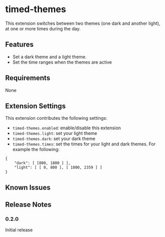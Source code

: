 # timed-themes

This extension switches between two themes (one dark and another light), at one or more times during the day.

## Features

* Set a dark theme and a light theme.
* Set the time ranges when the themes are active

## Requirements

None

## Extension Settings

This extension contributes the following settings:

* `timed-themes.enabled`: enable/disable this extension
* `timed-themes.light`: set your light theme
* `timed-themes.dark`: set your dark theme
* `timed-themes.times`: set the times for your light and dark themes. For example the following:
```
{
    "dark": [ [800, 1800 ] ],
    "light": [ [ 0, 800 ], [ 1800, 2359 ] ]
}
```

## Known Issues



## Release Notes

### 0.2.0

Initial release